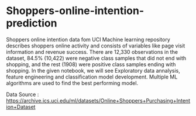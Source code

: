 # Shoppers-online-intention-prediction
Shoppers online intention data fom UCI Machine learning repository describes shoppers online activity and consists of variables like page visit information and revenue success.
There are 12,330 observations in the dataset, 84.5% (10,422) were negative class samples that did not end with shopping, and the rest (1908) were positive class samples ending with shopping.
In the given notebook, we will see Exploratory data annalysis, feature engineering and classification model development.
Multiple ML algorithms are used to find the best performing model.

Data Source : https://archive.ics.uci.edu/ml/datasets/Online+Shoppers+Purchasing+Intention+Dataset


